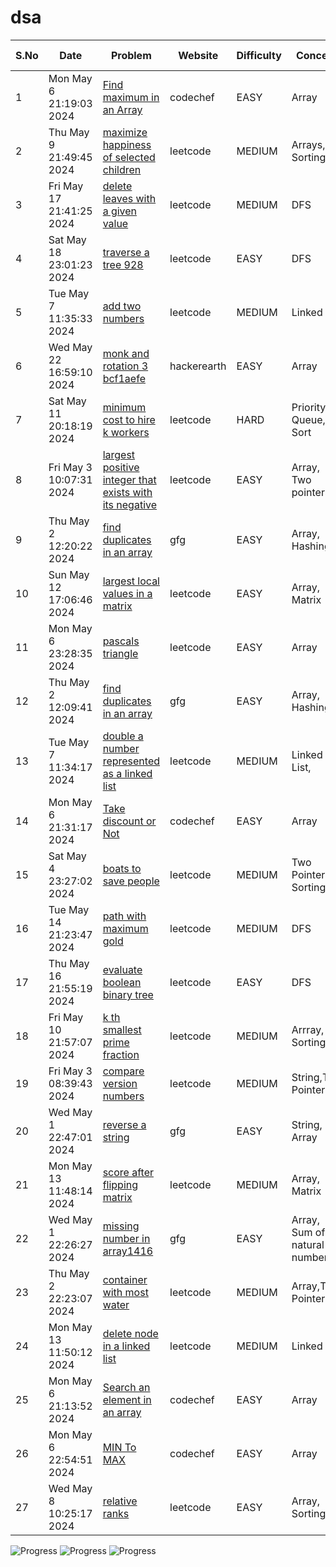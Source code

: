 # dsa

|S.No| Date | Problem | Website | Difficulty | Concept |Solved In|
| ----------- | ----------- | ----------- | ----------- | ----------- | ----------- | ----------- |
| 1 |Mon May  6 21:19:03 2024 | [Find maximum in an Array](https://www.codechef.com/practice/course/arrays/ARRAYS/problems/UWCOI20A) | codechef | EASY | Array|cpp|
| 2 |Thu May  9 21:49:45 2024 | [maximize happiness of selected children](https://leetcode.com/problems/maximize-happiness-of-selected-children/) | leetcode | MEDIUM | Arrays, Sorting|cpp|
| 3 |Fri May 17 21:41:25 2024 | [delete leaves with a given value](https://leetcode.com/problems/delete-leaves-with-a-given-value/) | leetcode | MEDIUM | DFS|cpp|
| 4 |Sat May 18 23:01:23 2024 | [traverse a tree 928](https://leetcode.com/explore/learn/card/data-structure-tree/134/traverse-a-tree/929/) | leetcode | EASY | DFS|cpp|
| 5 |Tue May  7 11:35:33 2024 | [add two numbers](https://leetcode.com/problems/add-two-numbers/) | leetcode | MEDIUM | Linked List|cpp|
| 6 |Wed May 22 16:59:10 2024 | [monk and rotation 3 bcf1aefe](https://www.hackerearth.com/problem/algorithm/monk-and-rotation-3-bcf1aefe/) | hackerearth | EASY | Array|cpp|
| 7 |Sat May 11 20:18:19 2024 | [minimum cost to hire k workers](https://leetcode.com/problems/minimum-cost-to-hire-k-workers/) | leetcode | HARD | Priority Queue, Sort|cpp|
| 8 |Fri May  3 10:07:31 2024 | [largest positive integer that exists with its negative](https://leetcode.com/problems/largest-positive-integer-that-exists-with-its-negative/) | leetcode | EASY | Array, Two pointers|cpp|
| 9 |Thu May  2 12:20:22 2024 | [find duplicates in an array](https://www.geeksforgeeks.org/problems/find-duplicates-in-an-array/1) | gfg | EASY | Array, Hashing|py|
| 10 |Sun May 12 17:06:46 2024 | [largest local values in a matrix](https://leetcode.com/problems/largest-local-values-in-a-matrix/) | leetcode | EASY | Array, Matrix|cpp|
| 11 |Mon May  6 23:28:35 2024 | [pascals triangle](https://leetcode.com/problems/pascals-triangle/) | leetcode | EASY | Array|cpp|
| 12 |Thu May  2 12:09:41 2024 | [find duplicates in an array](https://www.geeksforgeeks.org/problems/find-duplicates-in-an-array/1) | gfg | EASY | Array, Hashing,|cpp|
| 13 |Tue May  7 11:34:17 2024 | [double a number represented as a linked list](https://leetcode.com/problems/double-a-number-represented-as-a-linked-list/) | leetcode | MEDIUM | Linked List,|cpp|
| 14 |Mon May  6 21:31:17 2024 | [Take discount or Not](https://www.codechef.com/practice/course/arrays/ARRAYS/problems/DISCOUNTT) | codechef | EASY | Array|cpp|
| 15 |Sat May  4 23:27:02 2024 | [boats to save people](https://leetcode.com/problems/boats-to-save-people/) | leetcode | MEDIUM | Two Pointers, Sorting|cpp|
| 16 |Tue May 14 21:23:47 2024 | [path with maximum gold](https://leetcode.com/problems/path-with-maximum-gold/) | leetcode | MEDIUM | DFS|cpp|
| 17 |Thu May 16 21:55:19 2024 | [evaluate boolean binary tree](https://leetcode.com/problems/evaluate-boolean-binary-tree/) | leetcode | EASY | DFS|cpp|
| 18 |Fri May 10 21:57:07 2024 | [k th smallest prime fraction](https://leetcode.com/problems/k-th-smallest-prime-fraction/) | leetcode | MEDIUM | Arrray, Sorting|cpp|
| 19 |Fri May  3 08:39:43 2024 | [compare version numbers](https://leetcode.com/problems/compare-version-numbers/) | leetcode | MEDIUM | String,Two Pointers|py|
| 20 |Wed May  1 22:47:01 2024 | [reverse a string](https://www.geeksforgeeks.org/problems/reverse-a-string/1) | gfg | EASY | String, Array|cpp|
| 21 |Mon May 13 11:48:14 2024 | [score after flipping matrix](https://leetcode.com/problems/score-after-flipping-matrix/) | leetcode | MEDIUM | Array, Matrix|cpp|
| 22 |Wed May  1 22:26:27 2024 | [missing number in array1416](https://www.geeksforgeeks.org/problems/missing-number-in-array1416/1) | gfg | EASY | Array, Sum of N natural numbers|cpp|
| 23 |Thu May  2 22:23:07 2024 | [container with most water](https://leetcode.com/problems/container-with-most-water/) | leetcode | MEDIUM | Array,Two Pointers|cpp|
| 24 |Mon May 13 11:50:12 2024 | [delete node in a linked list](https://leetcode.com/problems/delete-node-in-a-linked-list/) | leetcode | MEDIUM | Linked List|cpp|
| 25 |Mon May  6 21:13:52 2024 | [Search an element in an array](https://www.codechef.com/practice/course/arrays/ARRAYS/problems/SEARCHINARR) | codechef | EASY | Array|cpp|
| 26 |Mon May  6 22:54:51 2024 | [MIN To MAX](https://www.codechef.com/practice/course/arrays/ARRAYS/problems/OPMIN) | codechef | EASY | Array|cpp|
| 27 |Wed May  8 10:25:17 2024 | [relative ranks](https://leetcode.com/problems/relative-ranks/) | leetcode | EASY | Array, Sorting|cpp|


![Progress](https://progress-bar.dev/55/?title=easy)
![Progress](https://progress-bar.dev/40/?title=medium)
![Progress](https://progress-bar.dev/3/?title=hard)
